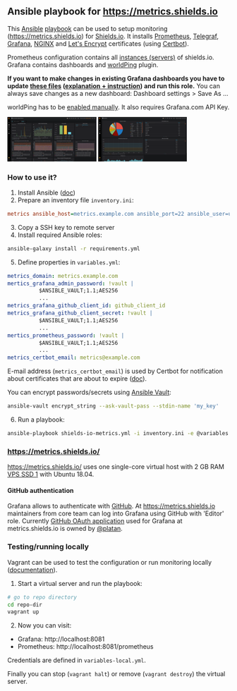 ## Ansible playbook for https://metrics.shields.io

This [Ansible](https://www.ansible.com/) [playbook](https://docs.ansible.com/ansible/latest/user_guide/playbooks.html) can be used to setup monitoring (https://metrics.shields.io) for [Shields.io](https://shields.io/). It installs [Prometheus](https://prometheus.io/), [Telegraf](https://www.influxdata.com/time-series-platform/telegraf/), [Grafana](https://grafana.com/), [NGINX](https://www.nginx.com/) and [Let's Encrypt](https://letsencrypt.org/) certificates (using [Certbot](https://certbot.eff.org/)).

Prometheus configuration contains all [instances (servers)](https://github.com/badges/shields/blob/master/doc/production-hosting.md#badge-servers) of shields.io. Grafana contains dashboards and [worldPing](https://grafana.com/plugins/raintank-worldping-app) plugin. 

__If you want to make changes in existing Grafana dashboards you have to update [these files](grafana/dashboards) ([explanation + instruction](http://docs.grafana.org/administration/provisioning/#making-changes-to-a-provisioned-dashboard)) and run this role.__ You can always save changes as a new dashboard: Dashboard settings > Save As ...

worldPing has to be [enabled manually](https://grafana.com/plugins/raintank-worldping-app/installation). It also requires Grafana.com API Key. 

<img src=".readme/grafana-nodejs-dashboard.png" width="40%" height="40%"> <img src=".readme/grafana-services-dashboard.png" width="40%" height="40%">

### How to use it?

1. Install Ansible ([doc](https://docs.ansible.com/ansible/latest/installation_guide/intro_installation.html))
2. Prepare an inventory file `inventory.ini`:
```ini
metrics ansible_host=metrics.example.com ansible_port=22 ansible_user=ubuntu ansible_python_interpreter=/usr/bin/python3
```
3. Copy a SSH key to remote server
4. Install required Ansible roles:
```bash
ansible-galaxy install -r requirements.yml
```
5. Define properties in `variables.yml`:
```yml
metrics_domain: metrics.example.com
mertics_grafana_admin_password: !vault |
          $ANSIBLE_VAULT;1.1;AES256
          ...
metrics_grafana_github_client_id: github_client_id
metrics_grafana_github_client_secret: !vault |
          $ANSIBLE_VAULT;1.1;AES256
          ...
mertics_prometheus_password: !vault |
          $ANSIBLE_VAULT;1.1;AES256
          ...
metrics_certbot_email: metrics@example.com
```
E-mail address (`metrics_certbot_email`) is used by Certbot for notification about certificates that are about to expire ([doc](https://certbot.eff.org/docs/using.html)).

You can encrypt passwords/secrets using [Ansible Vault](https://docs.ansible.com/ansible/latest/user_guide/vault.html):
```bash
ansible-vault encrypt_string --ask-vault-pass --stdin-name 'my_key'
```
6. Run a playbook:
```bash
ansible-playbook shields-io-metrics.yml -i inventory.ini -e @variables.yml --ask-vault-pass --ask-become-pass
```

### https://metrics.shields.io/

https://metrics.shields.io/ uses one single-core virtual host with 2 GB RAM [VPS SSD 1](https://www.ovh.com/world/vps/vps-ssd.xml) with Ubuntu 18.04.

#### GitHub authentication
Grafana allows to authenticate with [GitHub](http://docs.grafana.org/auth/github/). At https://metrics.shields.io maintainers from core team can log into Grafana using GitHub with 'Editor' role. Currently [GitHub OAuth application](http://docs.grafana.org/auth/github/#configure-github-oauth-application) used for Grafana at metrics.shields.io is owned by [@platan](https://github.com/platan). 

### Testing/running locally

Vagrant can be used to test the configuration or run monitoring locally ([documentation](https://docs.ansible.com/ansible/latest/scenario_guides/guide_vagrant.html)).
1. Start a virtual server and run the playbook:
```bash
# go to repo directory
cd repo-dir
vagrant up
```

2. Now you can visit:
- Grafana: http://localhost:8081
- Prometheus: http://localhost:8081/prometheus

Credentials are defined in `variables-local.yml`.

Finally you can stop (`vagrant halt`) or remove (`vagrant destroy`) the virtual server.
